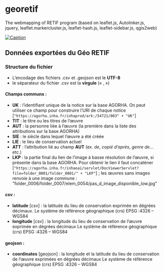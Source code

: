 # georetif
The webmapping of RETIF program (based on leaflet.js, Autolinker.js, jquery, leaflet.markercluster.js, leaflet-hash.js, leaflet-sidebar.js, qgis2web)

[![Caption](https://georetif.inha.fr/images/icons-128.png)](https://georetif.inha.fr/)

## Données exportées du Géo RETIF

### Structure du fichier
* L’encodage des fichiers .csv et .geojson est le **UTF-8**
* le séparateur du fichier .csv est la **virgule** (« , »)

#### Champs communs :
* **UK** : l’identifiant unique de la notice sur la base AGORHA. On peut utiliser ce champ pour construire l’URI de chaque notice [`"https://agorha.inha.fr/inhaprod/ark:/54721/003" + "UK"`]
* **TIT** : le titre ou les titres de l’œuvre 
* **AUT** : la personne liée à l’œuvre (la première dans la liste des attributions sur la base AGORHA)
* **SIE** : le siècle dans lequel l’œuvre a été créée
* **LIE** : le lieu de conservation actuel 
* **ATT** : l’attribution lié au champ **AUT** (ex. *de*, *copié d’après*, *genre de*… etc.) 
* **LKP** : la partie final du lien de l’image à basse résolution de l’œuvre, si présente dans la base AGORHA. Pour obtenir le lien il faut concaténer [`"https://agorha.inha.fr/inhaoai/servlet/DocViewerServlet?file=folder_0001/folder_0001/" + "LKP"`] ; les œuvres sans images renvoie à une image commune : "folder_0006/folder_0007/elem_0054/pas_d_image_disponible_low.jpg"

#### csv :
* **latitude** [csv] : la latitude du lieu de conservation exprimée en dégrées décimaux. Le système de référence géographique (crs) EPSG :4326 – WGS84
* **longitude** [csv] : la longitude du lieu de conservation de l’œuvre exprimée en dégrées décimaux Le système de référence géographique (crs) EPSG :4326 – WGS84

#### geojson :
* **coordinates** [geojson] : la longitude et la latitude du lieu de conservation de l’œuvre exprimées en dégrées décimaux Le système de référence géographique (crs) EPSG :4326 – WGS84
